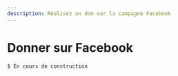 ```yaml
---
description: Réalisez un don sur la campagne Facebook
---
```


# Donner sur Facebook

```
$ En cours de construction
```



